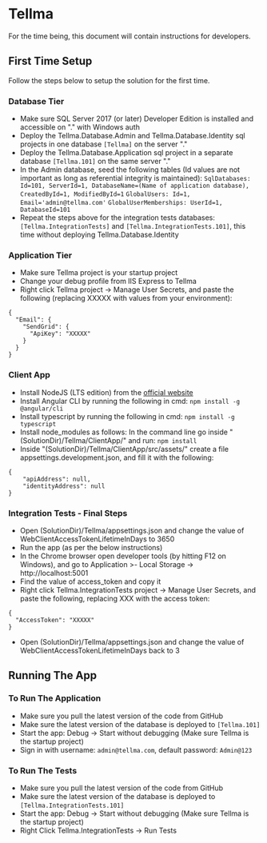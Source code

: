﻿# Tellma
For the time being, this document will contain instructions for developers.

## First Time Setup
Follow the steps below to setup the solution for the first time.

### Database Tier
- Make sure SQL Server 2017 (or later) Developer Edition is installed and accessible on "." with Windows auth
- Deploy the Tellma.Database.Admin and Tellma.Database.Identity sql projects in one database `[Tellma]` on the server "."
- Deploy the Tellma.Database.Application sql project in a separate database `[Tellma.101]` on the same server "."
- In the Admin database, seed the following tables (Id values are not important as long as referential integrity is maintained): 
	`SqlDatabases: Id=101, ServerId=1, DatabaseName=(Name of application database), CreatedById=1, ModifiedById=1`
	`GlobalUsers: Id=1, Email='admin@tellma.com'`
	`GlobalUserMemberships: UserId=1, DatabaseId=101`
- Repeat the steps above for the integration tests databases: `[Tellma.IntegrationTests]` and `[Tellma.IntegrationTests.101]`, this time without deploying Tellma.Database.Identity

### Application Tier
- Make sure Tellma project is your startup project
- Change your debug profile from IIS Express to Tellma
- Right click Tellma project -> Manage User Secrets, and paste the following (replacing XXXXX with values from your environment):
```
{
  "Email": {
    "SendGrid": {
      "ApiKey": "XXXXX"
    }
  }
}
```

### Client App
- Install NodeJS (LTS edition) from the [official website](https://nodejs.org/en/)
- Install Angular CLI by running the following in cmd: `npm install -g @angular/cli`
- Install typescript by running the following in cmd: `npm install -g typescript`
- Install node_modules as follows: In the command line go inside "(SolutionDir)/Tellma/ClientApp/" and run: `npm install`
- Inside "(SolutionDir)/Tellma/ClientApp/src/assets/" create a file appsettings.development.json, and fill it with the following:
```
{
    "apiAddress": null,
    "identityAddress": null
}
```

### Integration Tests - Final Steps
- Open (SolutionDir)/Tellma/appsettings.json and change the value of WebClientAccessTokenLifetimeInDays to 3650
- Run the app (as per the below instructions)
- In the Chrome browser open developer tools (by hitting F12 on Windows), and go to Application >- Local Storage -> http://localhost:5001
- Find the value of access_token and copy it
- Right click Tellma.IntegrationTests project -> Manage User Secrets, and paste the following, replacing XXX with the access token:
```
{
  "AccessToken": "XXXXX"
}
```
- Open (SolutionDir)/Tellma/appsettings.json and change the value of WebClientAccessTokenLifetimeInDays back to 3



## Running The App
### To Run The Application
- Make sure you pull the latest version of the code from GitHub
- Make sure the latest version of the database is deployed to `[Tellma.101]`
- Start the app: Debug -> Start without debugging (Make sure Tellma is the startup project)
- Sign in with username: `admin@tellma.com`, default password: `Admin@123`

### To Run The Tests
- Make sure you pull the latest version of the code from GitHub
- Make sure the latest version of the database is deployed to `[Tellma.IntegrationTests.101]`
- Start the app: Debug -> Start without debugging (Make sure Tellma is the startup project)
- Right Click Tellma.IntegrationTests -> Run Tests
